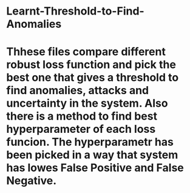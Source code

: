 # Learnt-Threshold-to-Find-Anomalies
# Thhese files compare different robust loss function and pick the best one that gives a threshold to find anomalies, attacks and uncertainty in the system. Also there is a method to find best hyperparameter of each loss funcion. The hyperparametr has been picked in a way that system has lowes False Positive and False Negative.
